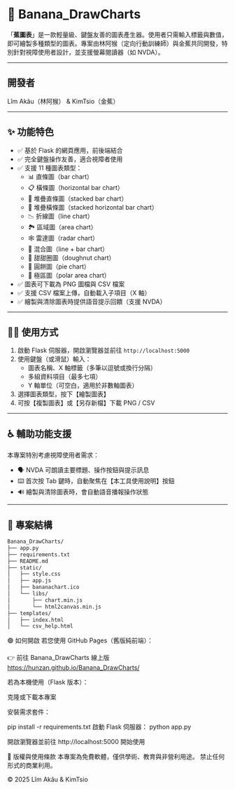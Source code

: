 # 🍌 Banana_DrawCharts

「**蕉圖表**」是一款輕量級、鍵盤友善的圖表產生器。使用者只需輸入標籤與數值，即可繪製多種類型的圖表。專案由林阿猴（定向行動訓練師）與金蕉共同開發，特別針對視障使用者設計，並支援螢幕閱讀器（如 NVDA）。

---

## 開發者  
Lîm Akâu（林阿猴） & KimTsio（金蕉）

---

## ✨ 功能特色

- ✅ 基於 Flask 的網頁應用，前後端結合  
- ✅ 完全鍵盤操作友善，適合視障者使用  
- ✅ 支援 11 種圖表類型：
  - 📊 直條圖（bar chart）
  - 📋 橫條圖（horizontal bar chart）
  - 🧱 堆疊直條圖（stacked bar chart）
  - 🧱 堆疊橫條圖（stacked horizontal bar chart）
  - 📉 折線圖（line chart）
  - 🏞️ 區域圖（area chart）
  - 🕸️ 雷達圖（radar chart）
  - 🔀 混合圖（line + bar chart）
  - 🍩 甜甜圈圖（doughnut chart）
  - 🥧 圓餅圖（pie chart）
  - 🧭 極區圖（polar area chart）
- ✅ 圖表可下載為 PNG 圖檔與 CSV 檔案  
- ✅ 支援 CSV 檔案上傳，自動載入子項目（X 軸）  
- ✅ 繪製與清除圖表時提供語音提示回饋（支援 NVDA）  

---

## 🧑‍🏫 使用方式

1. 啟動 Flask 伺服器，開啟瀏覽器並前往 `http://localhost:5000`  
2. 使用鍵盤（或滑鼠）輸入：
   - 圖表名稱、X 軸標籤（多筆以逗號或換行分隔）  
   - 多組資料項目（最多七項）  
   - Y 軸單位（可空白，適用於非數軸圖表）  
3. 選擇圖表類型，按下【繪製圖表】  
4. 可按【複製圖表】或【另存新檔】下載 PNG / CSV  

---

## ♿ 輔助功能支援

本專案特別考慮視障使用者需求：

- 🗣️ NVDA 可朗讀主要標題、操作按鈕與提示訊息  
- ⌨️ 首次按 Tab 鍵時，自動聚焦在【本工具使用說明】按鈕  
- 🔊 繪製與清除圖表時，會自動語音播報操作狀態  

---

## 📁 專案結構

```bash
Banana_DrawCharts/
├── app.py 
├── requirements.txt   
├── README.md 
├── static/  
│   ├── style.css
│   ├── app.js
│   ├── bananachart.ico
│   └── libs/ 
│       ├── chart.min.js
│       └── html2canvas.min.js
├── templates/
│   ├── index.html
│   └── csv_help.html  
```
🟢 如何開啟
若您使用 GitHub Pages（舊版純前端）：

👉 前往 Banana_DrawCharts 線上版
https://hunzan.github.io/Banana_DrawCharts/

若為本機使用（Flask 版本）：

克隆或下載本專案

安裝需求套件：

pip install -r requirements.txt
啟動 Flask 伺服器：
python app.py

開啟瀏覽器並前往 http://localhost:5000 開始使用

📜 版權與使用條款
本專案為免費軟體，僅供學術、教育與非營利用途。
禁止任何形式的商業利用。

© 2025 Lîm Akâu & KimTsio